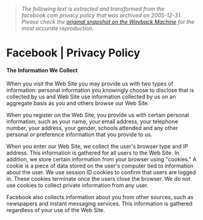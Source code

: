 > *The following text is extracted and transformed from the facebook.com privacy policy that was archived on 2005-12-31. Please check the [original snapshot on the Wayback Machine](https://web.archive.org/web/20051231035715id_/http%3A//www.facebook.com/policy.php) for the most accurate reproduction.*

# Facebook | Privacy Policy

#### The Information We Collect

When you visit the Web Site you may provide us with two types of information: personal information you knowingly choose to disclose that is collected by us and Web Site use information collected by us on an aggregate basis as you and others browse our Web Site.

When you register on the Web Site, you provide us with certain personal information, such as your name, your email address, your telephone number, your address, your gender, schools attended and any other personal or preference information that you provide to us.

When you enter our Web Site, we collect the user's browser type and IP address. This information is gathered for all users to the Web Site. In addition, we store certain information from your browser using "cookies." A cookie is a piece of data stored on the user's computer tied to information about the user. We use session ID cookies to confirm that users are logged in. These cookies terminate once the users close the browser. We do not use cookies to collect private information from any user.

Facebook also collects information about you from other sources, such as newspapers and instant messaging services. This information is gathered regardless of your use of the Web Site.
